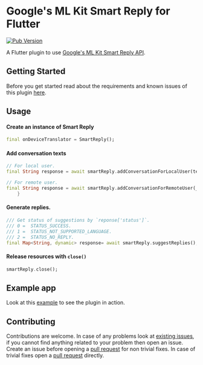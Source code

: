 # Google's ML Kit Smart Reply for Flutter

[![Pub Version](https://img.shields.io/pub/v/google_mlkit_smart_reply)](https://pub.dev/packages/google_mlkit_smart_reply)

A Flutter plugin to use [Google's ML Kit Smart Reply API](https://developers.google.com/ml-kit/language/smart-reply).

## Getting Started

Before you get started read about the requirements and known issues of this plugin [here](https://github.com/bharat-biradar/Google-Ml-Kit-plugin).

## Usage

#### Create an instance of Smart Reply

```dart
final onDeviceTranslator = SmartReply();
```

#### Add conversation texts

```dart
// For local user.
final String response = await smartReply.addConversationForLocalUser(text);

// For remote user. 
final String response = await smartReply.addConversationForRemoteUser(_remoteUserController.text, uid);
    }
```
#### Generate replies.

```dart
/// Get status of suggestions by `reponse['status']`.
/// 0 =  STATUS_SUCCESS.
/// 1 =  STATUS_NOT_SUPPORTED_LANGUAGE.
/// 2 =  STATUS_NO_REPLY. 
final Map<String, dynamic> response= await smartReply.suggestReplies();
```

#### Release resources with `close()`

```dart
smartReply.close();
```

## Example app

Look at this [example](https://github.com/bharat-biradar/Google-Ml-Kit-plugin/tree/master/packages/google_mlkit/example) to see the plugin in action.

## Contributing

Contributions are welcome.
In case of any problems look at [existing issues](https://github.com/bharat-biradar/Google-Ml-Kit-plugin/issues), if you cannot find anything related to your problem then open an issue.
Create an issue before opening a [pull request](https://github.com/bharat-biradar/Google-Ml-Kit-plugin/pulls) for non trivial fixes.
In case of trivial fixes open a [pull request](https://github.com/bharat-biradar/Google-Ml-Kit-plugin/pulls) directly.
